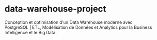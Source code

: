 # data-warehouse-project
Conception et optimisation d'un Data Warehouse moderne avec PostgreSQL | ETL, Modélisation de Données et Analytics pour la Business Intelligence et le Big Data.
